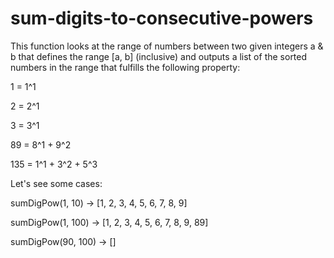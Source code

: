 # sum-digits-to-consecutive-powers
This function looks at the range of numbers between two given integers a & b that defines the range [a, b] (inclusive) and outputs a list of the sorted numbers in the range that fulfills the following property:

1 = 1^1

2 = 2^1

3 = 3^1

89 = 8^1 + 9^2

135 = 1^1 + 3^2 + 5^3

Let's see some cases:

sumDigPow(1, 10) -> [1, 2, 3, 4, 5, 6, 7, 8, 9]

sumDigPow(1, 100) -> [1, 2, 3, 4, 5, 6, 7, 8, 9, 89]

sumDigPow(90, 100) -> []
